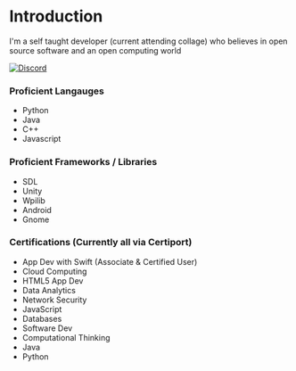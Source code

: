 # Introduction 

I'm a self taught developer (current attending collage) who believes in open source software and an open computing world

[![Discord](https://img.shields.io/badge/Discord-%235865F2.svg?style=for-the-badge&logo=discord&logoColor=white)](https://discord.com/users/629447010839166976)

### Proficient Langauges
* Python
* Java
* C++
* Javascript

### Proficient Frameworks / Libraries
* SDL
* Unity
* Wpilib
* Android
* Gnome

### Certifications (Currently all via Certiport)
<ul>
  <li>App Dev with Swift (Associate & Certified User)</li>
  <li>Cloud Computing</li>
  <li>HTML5 App Dev</li>
  <li>Data Analytics</li>
  <li>Network Security</li>
  <li>JavaScript</li>
  <li>Databases</li>
  <li>Software Dev</li>
  <li>Computational Thinking</li>
  <li>Java</li>
  <li>Python</li>
</ul>
